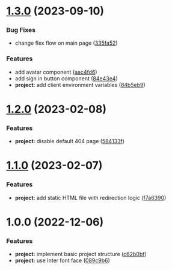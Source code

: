 # [1.3.0](https://github.com/aldra-consulting/landing-page-web/compare/1.2.0...1.3.0) (2023-09-10)


### Bug Fixes

* change flex flow on main page ([335fa52](https://github.com/aldra-consulting/landing-page-web/commit/335fa5207fcf9a8cbd72d106f23e03c1708a93a6))


### Features

* add avatar component ([aac4fd6](https://github.com/aldra-consulting/landing-page-web/commit/aac4fd6f696e0307ded3964f9001d2110c1e6030))
* add sign in button component ([84e43e4](https://github.com/aldra-consulting/landing-page-web/commit/84e43e4c03302a6700141b222bfbdcf0c62492b6))
* **project:** add client environment variables ([84b5eb9](https://github.com/aldra-consulting/landing-page-web/commit/84b5eb997eef3f2d22395bc2f1efee40fe65b44b))

# [1.2.0](https://github.com/aldra-consulting/landing-page-web/compare/1.1.0...1.2.0) (2023-02-08)


### Features

* **project:** disable default 404 page ([584133f](https://github.com/aldra-consulting/landing-page-web/commit/584133f24268b91fa56c650d694d1c86fedb9f63))

# [1.1.0](https://github.com/aldra-consulting/landing-page-web/compare/1.0.0...1.1.0) (2023-02-07)


### Features

* **project:** add static HTML file with redirection logic ([f7a6390](https://github.com/aldra-consulting/landing-page-web/commit/f7a63907ebbfb19c92109a90ee3b03629818e771))

# 1.0.0 (2022-12-06)


### Features

* **project:** implement basic project structure ([c62b0bf](https://github.com/aldra-consulting/landing-page-web/commit/c62b0bf9d8165c6c6eb863938caac160086ed397))
* **project:** use Inter font face ([089c9b6](https://github.com/aldra-consulting/landing-page-web/commit/089c9b6f95fe31f00bda4693e2c34f587cc747e1))
